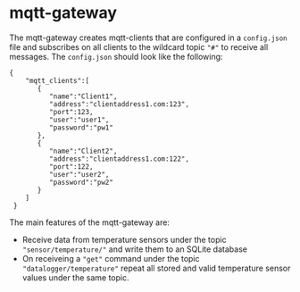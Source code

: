 # mqtt-gateway
The mqtt-gateway creates mqtt-clients that are configured in a `config.json` file and subscribes on all clients to the wildcard topic `"#"` to receive all messages. The `config.json` should look like the following:
```
{
    "mqtt_clients":[
       {
          "name":"Client1",
          "address":"clientaddress1.com:123",
          "port":123,
          "user":"user1",
          "password":"pw1"
       },
       {
          "name":"Client2",
          "address":"clientaddress1.com:122",
          "port":122,
          "user":"user2",
          "password":"pw2"
       }
    ]
 }
```

The main features of the mqtt-gateway are:
- Receive data from temperature sensors under the topic `"sensor/temperature/"` and write them to an SQLite database
- On receiveing a `"get"` command under the topic `"datalogger/temperature"` repeat all stored and valid temperature sensor values under the same topic.
